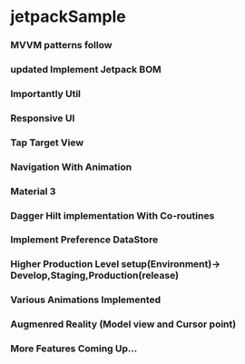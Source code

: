 # jetpackSample

### MVVM patterns follow
### updated Implement Jetpack BOM
### Importantly Util
### Responsive UI
### Tap Target View
### Navigation With Animation
### Material 3
### Dagger Hilt implementation With Co-routines
### Implement Preference DataStore
### Higher Production Level setup(Environment)-> Develop,Staging,Production(release)
### Various Animations Implemented 
### Augmenred Reality (Model view and Cursor point)
### More Features Coming Up...
